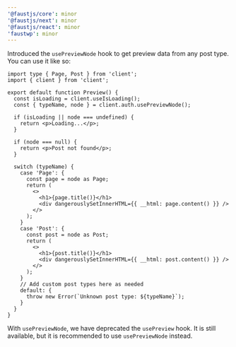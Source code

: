 ```yaml
---
'@faustjs/core': minor
'@faustjs/next': minor
'@faustjs/react': minor
'faustwp': minor
---
```


Introduced the `usePreviewNode` hook to get preview data from any post type. You can use it like so:

```tsx
import type { Page, Post } from 'client';
import { client } from 'client';

export default function Preview() {
  const isLoading = client.useIsLoading();
  const { typeName, node } = client.auth.usePreviewNode();

  if (isLoading || node === undefined) {
    return <p>Loading...</p>;
  }

  if (node === null) {
    return <p>Post not found</p>;
  }

  switch (typeName) {
    case 'Page': {
      const page = node as Page;
      return (
        <>
          <h1>{page.title()}</h1>
          <div dangerouslySetInnerHTML={{ __html: page.content() }} />
        </>
      );
    }
    case 'Post': {
      const post = node as Post;
      return (
        <>
          <h1>{post.title()}</h1>
          <div dangerouslySetInnerHTML={{ __html: post.content() }} />
        </>
      );
    }
    // Add custom post types here as needed
    default: {
      throw new Error(`Unknown post type: ${typeName}`);
    }
  }
}
```

With `usePreviewNode`, we have deprecated the `usePreview` hook. It is still available, but it is recommended to use `usePreviewNode` instead.
